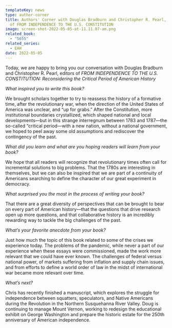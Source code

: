 ```yaml
---
templateKey: news
type: author-corner
title: Authors' Corner with Douglas Bradburn and Christopher R. Pearl, editors
  of FROM INDEPENDENCE TO THE U.S. CONSTITUTION
image: screen-shot-2022-05-05-at-11.11.07-am.png
related_book:
  - "5655"
related_series:
  - EAH
date: 2022-05-05
---
```

Today, we are happy to bring you our conversation with Douglas Bradburn and Christopher R. Pearl, editors of *FROM INDEPENDENCE TO THE U.S. CONSTITUTION: Reconsidering the Critical Period of American History*

*What inspired you to write this book?* 

We brought scholars together to try to reassess the history of a formative time, after the revolutionary war, when the direction of the United States of America was unclear, and “up for grabs.”  After the Constitution, more institutional boundaries crystallized, which shaped national and local developments—but in this strange interregnum between 1783 and 1787—the so-called “critical period—with a new nation, without a national government, we hoped to peel away some old assumptions and rediscover the contingency of the past.

*What did you learn and what are you hoping readers will learn from your book?* 

We hope that all readers will recognize that revolutionary times often call for incremental solutions to big problems. That the 1780s are interesting in themselves, but we can also be inspired that we are part of a continuity of Americans searching to define the character of our great experiment in democracy.    

*What surprised you the most in the process of writing your book?* 

That there are a great diversity of perspectives that can be brought to bear on every part of American history—that the questions that drive research open up more questions, and that collaborative history is an incredibly rewarding way to tackle the big challenges of the past. 

*What’s your favorite anecdote from your book?*

Just how much the topic of this book related to some of the crises we experience today. The problems of the pandemic, while never a part of our experience when these essays were commissioned, made the work more relevant that we could have ever known. The challenges of federal versus national power, of markets suffering from inflation and supply chain issues, and from efforts to define a world order of law in the midst of international war became more relevant over time.

*What’s next?* 

Chris has recently finished a manuscript, which explores the struggle for independence between squatters, speculators, and Native Americans during the Revolution in the Northern Susquehanna River Valley.  Doug is continuing to manage Mount Vernon, working to redesign the educational exhibit on George Washington and prepare the historic estate for the 250th anniversary of American independence.